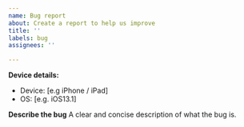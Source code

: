 ```yaml
---
name: Bug report
about: Create a report to help us improve
title: ''
labels: bug
assignees: ''

---
```


**Device details:**
 - Device: [e.g iPhone / iPad]
 - OS: [e.g. iOS13.1]

**Describe the bug**
A clear and concise description of what the bug is.
